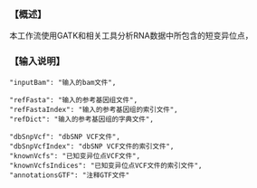 ### 【概述】
本工作流使用GATK和相关工具分析RNA数据中所包含的短变异位点，

### 【输入说明】
    "inputBam": "输入的bam文件",

    "refFasta": "输入的参考基因组文件",
    "refFastaIndex": "输入的参考基因组的索引文件",
    "refDict": "输入的参考基因组的字典文件",

    "dbSnpVcf": "dbSNP VCF文件",
    "dbSnpVcfIndex": "dbSNP VCF文件的索引文件",
    "knownVcfs": "已知变异位点VCF文件",
    "knownVcfsIndices": "已知变异位点VCF文件的索引文件",
    "annotationsGTF": "注释GTF文件"
